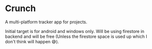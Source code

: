 # Crunch

A multi-platform tracker app for projects.


Initial target is for android and windows only.
Will be using firestore in backend and will be free (Unless the firestore space is used up which I don't think will happen 😅).
